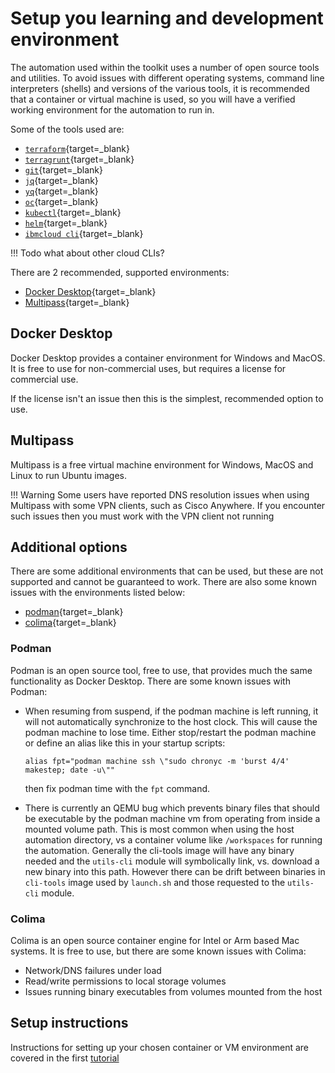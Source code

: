 # Setup you learning and development environment

The automation used within the toolkit uses a number of open source tools and utilities.  To avoid issues with different operating systems, command line interpreters (shells) and versions of the various tools, it is recommended that a container or virtual machine is used, so you will have a verified working environment for the automation to run in.

Some of the tools used are:

-   [`terraform`](https://www.terraform.io){target=_blank}
-   [`terragrunt`](https://terragrunt.gruntwork.io){target=_blank}
-   [`git`](https://git-scm.com){target=_blank}
-   [`jq`](https://stedolan.github.io/jq/){target=_blank}
-   [`yq`](https://mikefarah.gitbook.io/yq/){target=_blank}
-   [`oc`](https://docs.openshift.com/container-platform/latest/cli_reference/openshift_cli/getting-started-cli.html){target=_blank}
-   [`kubectl`](https://kubernetes.io/docs/tasks/tools/#kubectl){target=_blank}
-   [`helm`](https://helm.sh){target=_blank}
-   [`ibmcloud cli`](https://www.ibm.com/cloud/cli){target=_blank}

!!! Todo
    what about other cloud CLIs?

There are 2 recommended, supported environments:

-   [Docker Desktop](https://www.docker.com/products/docker-desktop/){target=_blank}
-   [Multipass](https://multipass.run){target=_blank}

## Docker Desktop

Docker Desktop provides a container environment for Windows and MacOS.  It is free to use for non-commercial uses, but requires a license for commercial use.

If the license isn't an issue then this is the simplest, recommended option to use.

## Multipass

Multipass is a free virtual machine environment for Windows, MacOS and Linux to run Ubuntu images.

!!! Warning
    Some users have reported DNS resolution issues when using Multipass with some VPN clients, such as Cisco Anywhere.  If you encounter such issues then you must work with the VPN client not running

## Additional options

There are some additional environments that can be used, but these are not supported and cannot be guaranteed to work.  There are also some known issues with the environments listed below:

-   [podman](https://podman.io){target=_blank}
-   [colima](https://github.com/abiosoft/colima){target=_blank}

### Podman

Podman is an open source tool, free to use, that provides much the same functionality as Docker Desktop.  There are some known issues with Podman:

-   When resuming from suspend, if the podman machine is left running, it will not automatically synchronize to the host clock. This will cause the podman machine to lose time. Either stop/restart the podman machine or define an alias like this in your startup scripts:

    ```shell
    alias fpt="podman machine ssh \"sudo chronyc -m 'burst 4/4' makestep; date -u\""
    ```

    then fix podman time with the `fpt` command.

-   There is currently an QEMU bug which prevents binary files that should be executable by the podman machine vm from operating from inside a mounted volume path. This is most common when using the host automation directory, vs a container volume like `/workspaces` for running the automation. Generally the cli-tools image will have any binary needed and the `utils-cli` module will symbolically link, vs. download a new binary into this path. However there can be drift between binaries in `cli-tools` image used by `launch.sh` and those requested to the `utils-cli` module.

### Colima

Colima is an open source container engine for Intel or Arm based Mac systems.  It is free to use, but there are some known issues with Colima:

-   Network/DNS failures under load
-   Read/write permissions to local storage volumes
-   Issues running binary executables from volumes mounted from the host

## Setup instructions

Instructions for setting up your chosen container or VM environment are covered in the first [tutorial](../tutorials/1-setup.md)
